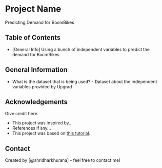 # Project Name
Predicting Demand for BoomBikes


## Table of Contents
* [General Info] Using a bunch of independent variables to predict the demand for BoomBikes.

<!-- You can include any other section that is pertinent to your problem -->

## General Information
- What is the dataset that is being used? - Dataset about the independent variables provided by Upgrad

<!-- You don't have to answer all the questions - just the ones relevant to your project. -->


<!-- As the libraries versions keep on changing, it is recommended to mention the version of library used in this project -->

## Acknowledgements
Give credit here.
- This project was inspired by...
- References if any...
- This project was based on [this tutorial](https://www.example.com).


## Contact
Created by [@shridharkhurana] - feel free to contact me!


<!-- Optional -->
<!-- ## License -->
<!-- This project is open source and available under the [... License](). -->

<!-- You don't have to include all sections - just the one's relevant to your project -->
